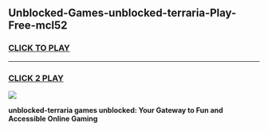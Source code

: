 
## Unblocked-Games-unblocked-terraria-Play-Free-mcl52
<h3>
<a href="https://premium76.site?title=unblocked-terraria&ref=18A1">CLICK TO PLAY</a></h3>
<hr>

<h3>
<a href="https://premium76.site?title=unblocked-terraria&ref=18A1">CLICK 2 PLAY</a>
  
</h3>

<a href="https://premium76.site?title=unblocked-terraria&ref=18A1"><img src="https://clearcache.store/games.png"></a>


**unblocked-terraria games unblocked: Your Gateway to Fun and Accessible Online Gaming**
